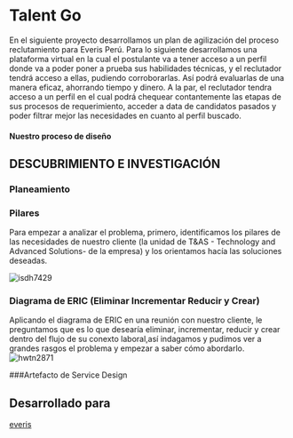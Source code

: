# Talent Go

En el siguiente proyecto desarrollamos un plan de agilización del proceso reclutamiento para Everis Perú. 
Para lo siguiente desarrollamos una plataforma virtual en la cual el postulante va a tener acceso a un perfil donde va a poder
poner a prueba sus habilidades técnicas, y el reclutador tendrá acceso a ellas, pudiendo corroborarlas. Así podrá evaluarlas
de una manera eficaz, ahorrando tiempo y dinero. A la par, el reclutador tendra acceso a un perfil en el cual podrá chequear 
contantemente las etapas de sus procesos de requerimiento, acceder a data de candidatos pasados y poder filtrar mejor las necesidades en cuanto al perfil buscado.

#### Nuestro proceso de diseño

## DESCUBRIMIENTO E INVESTIGACIÓN

### Planeamiento

### Pilares
Para empezar a analizar el problema, primero, identificamos los pilares de las necesidades de nuestro cliente 
(la unidad de T&AS - Technology and Advanced Solutions- de la empresa) y los orientamos hacía las soluciones deseadas.

![isdh7429](https://user-images.githubusercontent.com/32309909/36592729-f71e504c-1864-11e8-956b-20e8002fc3a7.JPG)

### Diagrama de ERIC (Eliminar Incrementar Reducir y Crear)
Aplicando el diagrama de ERIC en una reunión con nuestro cliente, le preguntamos que es 
lo que desearía eliminar, incrementar, reducir y crear dentro del flujo de su conexto laboral,así indagamos 
y pudimos ver a grandes rasgos el problema y empezar a saber cómo abordarlo.
![hwtn2871](https://user-images.githubusercontent.com/32309909/36591720-e4c633f0-1860-11e8-9350-15b59e79d970.JPG)

###Artefacto de Service Design
## Desarrollado para
[everis](https://www.everis.com/peru/es/home-peru)
